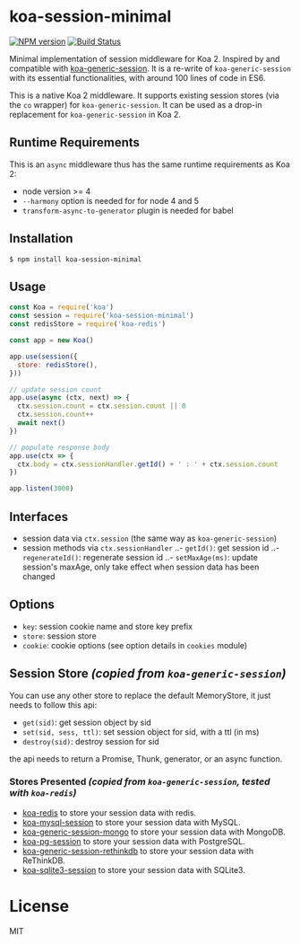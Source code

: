 # koa-session-minimal

[![NPM version][npm-image]][npm-url]
[![Build Status][travis-image]][travis-url]

Minimal implementation of session middleware for Koa 2. Inspired by and compatible with [koa-generic-session](https://github.com/koajs/generic-session). It is a re-write of `koa-generic-session` with its essential functionalities, with around 100 lines of code in ES6.

This is a native Koa 2 middleware. It supports existing session stores (via the `co` wrapper) for `koa-generic-session`. It can be used as a drop-in replacement for `koa-generic-session` in Koa 2.

## Runtime Requirements

This is an `async` middleware thus has the same runtime requirements as Koa 2:
- node version >= 4
- `--harmony` option is needed for for node 4 and 5
- `transform-async-to-generator` plugin is needed for babel

## Installation

```shell
$ npm install koa-session-minimal
```

## Usage

```javascript
const Koa = require('koa')
const session = require('koa-session-minimal')
const redisStore = require('koa-redis')

const app = new Koa()

app.use(session({
  store: redisStore(),
}))

// update session count
app.use(async (ctx, next) => {
  ctx.session.count = ctx.session.count || 0
  ctx.session.count++
  await next()
})

// populate response body
app.use(ctx => {
  ctx.body = ctx.sessionHandler.getId() + ' : ' + ctx.session.count
})

app.listen(3000)
```

## Interfaces
- session data via `ctx.session` (the same way as `koa-generic-session`)
- session methods via `ctx.sessionHandler`
..- `getId()`: get session id
..- `regenerateId()`: regenerate session id
..- `setMaxAge(ms)`: update session's maxAge, only take effect when session data has been changed

## Options
  - `key`: session cookie name and store key prefix
  - `store`: session store
  - `cookie`: cookie options (see option details in `cookies` module)

## Session Store *(copied from `koa-generic-session`)*

You can use any other store to replace the default MemoryStore, it just needs to follow this api:

* `get(sid)`: get session object by sid
* `set(sid, sess, ttl)`: set session object for sid, with a ttl (in ms)
* `destroy(sid)`: destroy session for sid

the api needs to return a Promise, Thunk, generator, or an async function.

### Stores Presented *(copied from `koa-generic-session`, tested with `koa-redis`)*

- [koa-redis](https://github.com/koajs/koa-redis) to store your session data with redis.
- [koa-mysql-session](https://github.com/tb01923/koa-mysql-session) to store your session data with MySQL.
- [koa-generic-session-mongo](https://github.com/freakycue/koa-generic-session-mongo) to store your session data with MongoDB.
- [koa-pg-session](https://github.com/TMiguelT/koa-pg-session) to store your session data with PostgreSQL.
- [koa-generic-session-rethinkdb](https://github.com/KualiCo/koa-generic-session-rethinkdb) to store your session data with ReThinkDB.
- [koa-sqlite3-session](https://github.com/chichou/koa-sqlite3-session) to store your session data with SQLite3.

# License

  MIT

[npm-image]: https://img.shields.io/npm/v/koa-session-minimal.svg
[npm-url]: https://www.npmjs.com/package/koa-session-minimal
[travis-image]: https://travis-ci.org/longztian/koa-session-minimal.svg?branch=master
[travis-url]: https://travis-ci.org/longztian/koa-session-minimal
